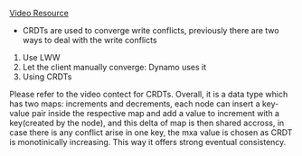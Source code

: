 [Video Resource](https://www.youtube.com/watch?v=gZP2VUmH05A)

- CRDTs are used to converge write conflicts, previously there are two ways to deal with the write conflicts
1. Use LWW
2. Let the client manually converge: Dynamo uses it
3. Using CRDTs

Please refer to the video contect for CRDTs. Overall, it is a data type which has two maps: increments and decrements, each node can insert a key-value pair inside the respective map and 
add a value to increment with a key(created by the node), and this delta of map is then shared accross, in case there is any conflict arise in one key, the mxa value is chosen as CRDT is monotinically
increasing. This way it offers strong eventual consistency.
